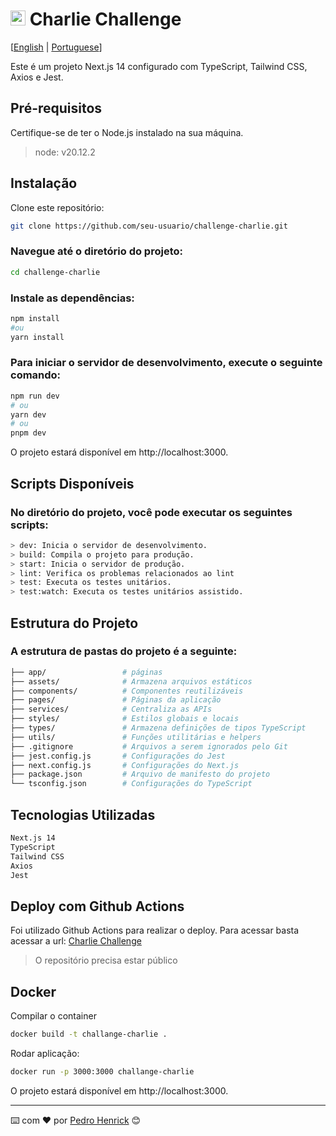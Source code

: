 # <img src="https://avatars1.githubusercontent.com/u/7063040?v=4&s=200.jpg" alt="HU" width="24" /> Charlie Challenge

[[English](README.md) | [Portuguese](README.pt.md)]

Este é um projeto Next.js 14 configurado com TypeScript, Tailwind CSS, Axios e Jest.

## Pré-requisitos

Certifique-se de ter o Node.js instalado na sua máquina.

> node: v20.12.2

## Instalação

Clone este repositório:
```bash
git clone https://github.com/seu-usuario/challenge-charlie.git
```
### Navegue até o diretório do projeto:

```bash
cd challenge-charlie
```

### Instale as dependências:
```bash
npm install
#ou
yarn install
```

### Para iniciar o servidor de desenvolvimento, execute o seguinte comando:
```bash
npm run dev
# ou
yarn dev
# ou
pnpm dev
```

O projeto estará disponível em http://localhost:3000.

## Scripts Disponíveis
### No diretório do projeto, você pode executar os seguintes scripts:

```bash
> dev: Inicia o servidor de desenvolvimento.
> build: Compila o projeto para produção.
> start: Inicia o servidor de produção.
> lint: Verifica os problemas relacionados ao lint
> test: Executa os testes unitários.
> test:watch: Executa os testes unitários assistido.
```

## Estrutura do Projeto
### A estrutura de pastas do projeto é a seguinte:
```bash
├── app/                 # páginas
├── assets/              # Armazena arquivos estáticos
├── components/          # Componentes reutilizáveis
├── pages/               # Páginas da aplicação
├── services/            # Centraliza as APIs
├── styles/              # Estilos globais e locais
├── types/               # Armazena definições de tipos TypeScript
├── utils/               # Funções utilitárias e helpers
├── .gitignore           # Arquivos a serem ignorados pelo Git
├── jest.config.js       # Configurações do Jest
├── next.config.js       # Configurações do Next.js
├── package.json         # Arquivo de manifesto do projeto
└── tsconfig.json        # Configurações do TypeScript
```
## Tecnologias Utilizadas

```bash
Next.js 14
TypeScript
Tailwind CSS
Axios
Jest
```

## Deploy com Github Actions

Foi utilizado Github Actions para realizar o deploy. Para acessar basta acessar a url: [Charlie Challenge](https://pedrohenrickcs.github.io/challenge-charlie/)
> O repositório precisa estar público

## Docker
Compilar o container
```bash
docker build -t challange-charlie .
```

Rodar aplicação:
```bash
docker run -p 3000:3000 challange-charlie
```

O projeto estará disponível em http://localhost:3000.

---
⌨️ com ❤️ por [Pedro Henrick](https://www.linkedin.com/in/pedro-henrickcs) 😊